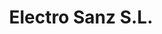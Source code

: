 ---
title: "Electro Sanz S.L."
url: /aranda-de-duero/electro-sanz-s-l/
shop: reparación de automóviles
---
